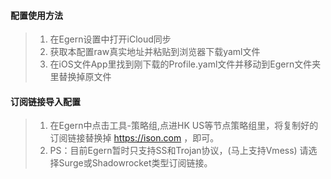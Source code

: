#### 配置使用方法
> 1. 在Egern设置中打开iCloud同步
> 2. 获取本配置raw真实地址并粘贴到浏览器下载yaml文件
> 3. 在iOS文件App里找到刚下载的Profile.yaml文件并移动到Egern文件夹里替换掉原文件

#### 订阅链接导入配置
> 1. 在Egern中点击工具-策略组,点进HK US等节点策略组里，将复制好的订阅链接替换掉 https://ison.com ，即可。
> 2. PS：目前Egern暂时只支持SS和Trojan协议，(马上支持Vmess) 请选择Surge或Shadowrocket类型订阅链接。
